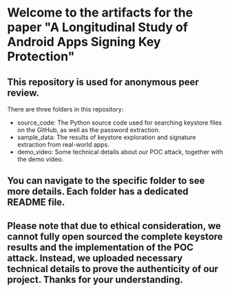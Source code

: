 # Welcome to the artifacts for the paper "A Longitudinal Study of Android Apps Signing Key Protection"

## This repository is used for anonymous peer review.

There are three folders in this repository:
* source_code: The Python source code used for searching keystore files on the GitHub, as well as the password extraction.
* sample_data: The results of keystore exploration and signature extraction from real-world apps.
* demo_video: Some technical details about our POC attack, together with the demo video.

## You can navigate to the specific folder to see more details. Each folder has a dedicated README file.

## Please note that due to ethical consideration, we cannot fully open sourced the complete keystore results and the implementation of the POC attack. Instead, we uploaded necessary technical details to prove the authenticity of our project. Thanks for your understanding.

